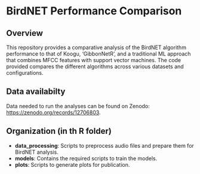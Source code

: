 
<!-- README.md is generated from README.Rmd. Please edit that file -->

# BirdNET Performance Comparison

## Overview

This repository provides a comparative analysis of the BirdNET algorithm
performance to that of Koogu, ‘GibbonNetR’, and a traditional ML
approach that combines MFCC features with support vector machines. The
code provided compares the different algorithms across various datasets
and configurations.

## Data availabilty

Data needed to run the analyses can be found on Zenodo:
<https://zenodo.org/records/12706803>.

## Organization (in th R folder)

- **data_processing**: Scripts to preprocess audio files and prepare
  them for BirdNET analysis.
- **models**: Contains the required scripts to train the models.
- **plots**: Scripts to generate plots for publication.

